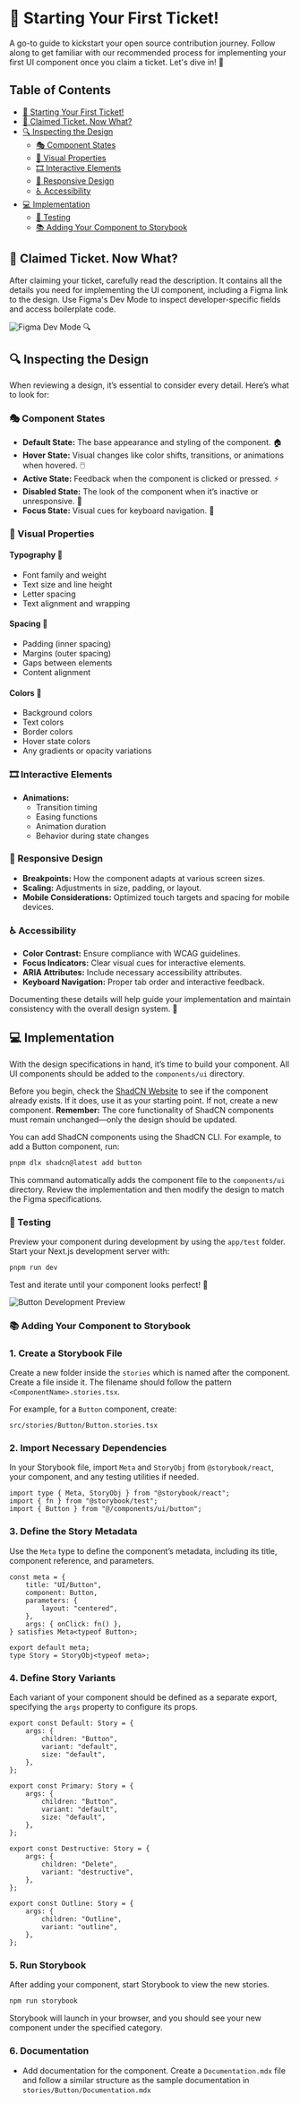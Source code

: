 # 🚀 Starting Your First Ticket!

A go-to guide to kickstart your open source contribution journey. Follow along to get familiar with our recommended process for implementing your first UI component once you claim a ticket. Let's dive in! 🎉

## Table of Contents

- [🚀 Starting Your First Ticket!](#-starting-your-first-ticket)
- [🤔 Claimed Ticket. Now What?](#-claimed-ticket-now-what)
- [🔍 Inspecting the Design](#-inspecting-the-design)
    - [🎭 Component States](#-component-states)
    - [🎨 Visual Properties](#-visual-properties)
    - [🎞️ Interactive Elements](#-interactive-elements)
    - [📱 Responsive Design](#-responsive-design)
    - [♿ Accessibility](#-accessibility)
- [💻 Implementation](#-implementation)
    - [🧪 Testing](#-testing)
    - [📚 Adding Your Component to Storybook](#-adding-your-component-to-storybook)

## 🤔 Claimed Ticket. Now What?

After claiming your ticket, carefully read the description. It contains all the details you need for implementing the UI component, including a Figma link to the design. Use Figma's Dev Mode to inspect developer-specific fields and access boilerplate code.

![Figma Dev Mode](assets/images/first-ticket/figma-dev-mode.png) 🔍

## 🔍 Inspecting the Design

When reviewing a design, it’s essential to consider every detail. Here’s what to look for:

### 🎭 Component States

- **Default State:** The base appearance and styling of the component. 🏠
- **Hover State:** Visual changes like color shifts, transitions, or animations when hovered. 🖱️
- **Active State:** Feedback when the component is clicked or pressed. ⚡
- **Disabled State:** The look of the component when it’s inactive or unresponsive. 🚫
- **Focus State:** Visual cues for keyboard navigation. 🎯

### 🎨 Visual Properties

#### Typography 📝

- Font family and weight
- Text size and line height
- Letter spacing
- Text alignment and wrapping

#### Spacing 📐

- Padding (inner spacing)
- Margins (outer spacing)
- Gaps between elements
- Content alignment

#### Colors 🌈

- Background colors
- Text colors
- Border colors
- Hover state colors
- Any gradients or opacity variations

### 🎞️ Interactive Elements

- **Animations:**
    - Transition timing
    - Easing functions
    - Animation duration
    - Behavior during state changes

### 📱 Responsive Design

- **Breakpoints:** How the component adapts at various screen sizes.
- **Scaling:** Adjustments in size, padding, or layout.
- **Mobile Considerations:** Optimized touch targets and spacing for mobile devices.

### ♿ Accessibility

- **Color Contrast:** Ensure compliance with WCAG guidelines.
- **Focus Indicators:** Clear visual cues for interactive elements.
- **ARIA Attributes:** Include necessary accessibility attributes.
- **Keyboard Navigation:** Proper tab order and interactive feedback.

Documenting these details will help guide your implementation and maintain consistency with the overall design system. 📝

## 💻 Implementation

With the design specifications in hand, it’s time to build your component. All UI components should be added to the `components/ui` directory.

Before you begin, check the [ShadCN Website](https://ui.shadcn.com/) to see if the component already exists. If it does, use it as your starting point. If not, create a new component. **Remember:** The core functionality of ShadCN components must remain unchanged—only the design should be updated.

You can add ShadCN components using the ShadCN CLI. For example, to add a Button component, run:

```bash
pnpm dlx shadcn@latest add button
```

This command automatically adds the component file to the `components/ui` directory. Review the implementation and then modify the design to match the Figma specifications.

### 🧪 Testing

Preview your component during development by using the `app/test` folder. Start your Next.js development server with:

```bash
pnpm run dev
```

Test and iterate until your component looks perfect! 🔧

![Button Development Preview](assets/images/first-ticket/button-dev-preview.png)

### 📚 Adding Your Component to Storybook

### 1. Create a Storybook File

Create a new folder inside the `stories` which is named after the component. Create a file inside it. The filename should follow the pattern `<ComponentName>.stories.tsx`.

For example, for a `Button` component, create:

```
src/stories/Button/Button.stories.tsx
```

### 2. Import Necessary Dependencies

In your Storybook file, import `Meta` and `StoryObj` from `@storybook/react`, your component, and any testing utilities if needed.

```tsx
import type { Meta, StoryObj } from "@storybook/react";
import { fn } from "@storybook/test";
import { Button } from "@/components/ui/button";
```

### 3. Define the Story Metadata

Use the `Meta` type to define the component’s metadata, including its title, component reference, and parameters.

```tsx
const meta = {
    title: "UI/Button",
    component: Button,
    parameters: {
        layout: "centered",
    },
    args: { onClick: fn() },
} satisfies Meta<typeof Button>;

export default meta;
type Story = StoryObj<typeof meta>;
```

### 4. Define Story Variants

Each variant of your component should be defined as a separate export, specifying the `args` property to configure its props.

```tsx
export const Default: Story = {
    args: {
        children: "Button",
        variant: "default",
        size: "default",
    },
};

export const Primary: Story = {
    args: {
        children: "Button",
        variant: "default",
        size: "default",
    },
};

export const Destructive: Story = {
    args: {
        children: "Delete",
        variant: "destructive",
    },
};

export const Outline: Story = {
    args: {
        children: "Outline",
        variant: "outline",
    },
};
```

### 5. Run Storybook

After adding your component, start Storybook to view the new stories.

```sh
npm run storybook
```

Storybook will launch in your browser, and you should see your new component under the specified category.

### 6. Documentation

- Add documentation for the component. Create a `Documentation.mdx` file and follow a similar structure as the sample documentation in `stories/Button/Documentation.mdx`
